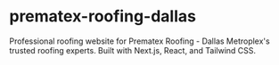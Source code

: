 # prematex-roofing-dallas
Professional roofing website for Prematex Roofing - Dallas Metroplex's trusted roofing experts. Built with Next.js, React, and Tailwind CSS.
